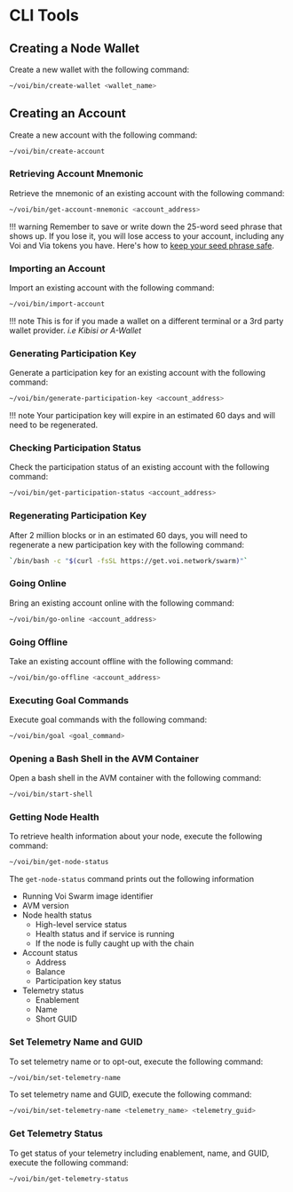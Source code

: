 # CLI Tools

## Creating a Node Wallet

Create a new wallet with the following command:

```bash
~/voi/bin/create-wallet <wallet_name>
```

## Creating an Account

Create a new account with the following command:

```bash
~/voi/bin/create-account
```

### Retrieving Account Mnemonic

Retrieve the mnemonic of an existing account with the following command:

```bash
~/voi/bin/get-account-mnemonic <account_address>
```

!!! warning
    Remember to save or write down the 25-word seed phrase that shows up. If you lose it, you will lose access to your account,
    including any Voi and Via tokens you have. Here's how to [keep your seed phrase safe](https://coinmarketcap.com/academy/article/how-to-protect-your-seed-phrase).

### Importing an Account

Import an existing account with the following command:

```bash
~/voi/bin/import-account
```

!!! note
    This is for if you made a wallet on a different terminal or a 3rd party wallet provider. *i.e Kibisi or A-Wallet*

### Generating Participation Key

Generate a participation key for an existing account with the following command:

```bash
~/voi/bin/generate-participation-key <account_address>
```

!!! note
    Your participation key will expire in an estimated 60 days and will need to be regenerated.

### Checking Participation Status

Check the participation status of an existing account with the following command:

```bash
~/voi/bin/get-participation-status <account_address>
```

### Regenerating Participation Key

After 2 million blocks or in an estimated 60 days, you will need
to regenerate a new participation key with the following command:

```bash
`/bin/bash -c "$(curl -fsSL https://get.voi.network/swarm)"`
```

### Going Online

Bring an existing account online with the following command:

```bash
~/voi/bin/go-online <account_address>
```

### Going Offline

Take an existing account offline with the following command:

```bash
~/voi/bin/go-offline <account_address>
```

### Executing Goal Commands

Execute goal commands with the following command:

```bash
~/voi/bin/goal <goal_command>
```

### Opening a Bash Shell in the AVM Container

Open a bash shell in the AVM container with the following command:

```bash
~/voi/bin/start-shell
```

### Getting Node Health

To retrieve health information about your node, execute the following command:

```bash
~/voi/bin/get-node-status
```

The `get-node-status` command prints out the following information

- Running Voi Swarm image identifier
- AVM version
- Node health status
    - High-level service status
    - Health status and if service is running
    - If the node is fully caught up with the chain
- Account status
    - Address
    - Balance
    - Participation key status
- Telemetry status
    - Enablement
    - Name
    - Short GUID

### Set Telemetry Name and GUID

To set telemetry name or to opt-out, execute the following command:

```bash
~/voi/bin/set-telemetry-name
```

To set telemetry name and GUID, execute the following command:

```bash
~/voi/bin/set-telemetry-name <telemetry_name> <telemetry_guid>
```

### Get Telemetry Status

To get status of your telemetry including enablement, name, and GUID, execute the following command:

```bash
~/voi/bin/get-telemetry-status
```
